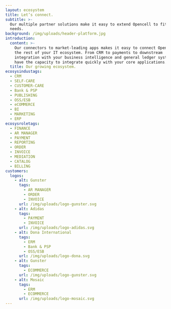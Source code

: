 ```yaml
---
layout: ecosystem
title: Let’s connect.
subtitle: >-
  Our multiple partner solutions make it easy to extend Opencell to fit your
  needs.
background: /img/uploads/header-platform.jpg
introduction:
  content: >-
    Our connectors to market-leading apps makes it easy to connect Opencell with
    the rest of your IT ecosystem. From CRM to payments to downstream
    integration with your business intelligence and general ledger system, we
    have the capacity to integrate quickly with your core applications.
  title: Our growing ecosystem.
ecosysindustags:
  - CRM
  - SELF-CARE
  - CUSTOMER-CARE
  - Bank & PSP
  - PUBLISHING
  - OSS/ESB
  - eCOMMERCE
  - BI
  - MARKETING
  - ERP
ecosysroletags:
  - FINANCE
  - AR MANAGER
  - PAYMENT
  - REPORTING
  - ORDER
  - INVOICE
  - MEDIATION
  - CATALOG
  - BILLING
customers:
  logos:
    - alt: Gunster
      tags:
        - AR MANAGER
        - ORDER
        - INVOICE
      url: /img/uploads/logo-gunster.svg
    - alt: Adidas
      tags:
        - PAYMENT
        - INVOICE
      url: /img/uploads/logo-adidas.svg
    - alt: Dona International
      tags:
        - ERM
        - Bank & PSP
        - OSS/ESB
      url: /img/uploads/logo-dona.svg
    - alt: Gunster
      tags:
        - ECOMMERCE
      url: /img/uploads/logo-gunster.svg
    - alt: Mosaic
      tags:
        - ERM
        - ECOMMERCE
      url: /img/uploads/logo-mosaic.svg
---
```

